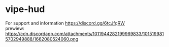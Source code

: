 # vipe-hud
For support and information https://discord.gg/6tcJfqRW  
prewiew: https://cdn.discordapp.com/attachments/1011944282199969833/1015199815702949888/1662080524060.png
